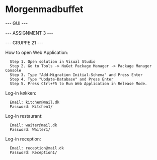 # Morgenmadbuffet

--- GUI ---

--- ASSIGNMENT 3 ---

--- GRUPPE 21 ---

How to open Web Application:

      Step 1. Open solution in Visual Studio
      Step 2. Go to Tools -> NuGet Package Manager -> Package Manager Console
      Step 3. Type "Add-Migration Initial-Schema" and Press Enter
      Step 4. Type "Update-Database" and Press Enter
      Step 5. Press Ctrl+F5 to Run Web Application in Release Mode.

Log-in køkken:

      Email: kitchen@mail.dk
      Password: Kitchen1/

Log-in restaurant:

      Email: waiter@mail.dk
      Password: Waiter1/

Log-in reception:

      Email: reception@mail.dk
      Password: Reception1/
